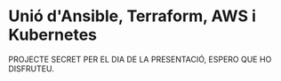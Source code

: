 # Unió d'Ansible, Terraform, AWS i Kubernetes

PROJECTE SECRET PER EL DIA DE LA PRESENTACIÓ, ESPERO QUE HO DISFRUTEU.